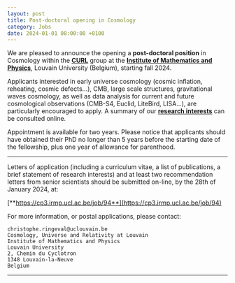 ```yaml
---
layout: post
title: Post-doctoral opening in Cosmology
category: Jobs
date: 2024-01-01 08:00:00 +0100
---
```


We are pleased to announce the opening a **post-doctoral position** in
Cosmology within the [**CURL**](https://curl.group) group at the
[**Institute of Mathematics and
Physics**](https://uclouvain.be/en/research-institutes/irmp), Louvain
University (Belgium), starting fall 2024.

Applicants interested in early universe cosmology (cosmic inflation,
reheating, cosmic defects...), CMB, large scale structures, gravitational
waves cosmology, as well as data analysis for current and future
cosmological observations (CMB-S4, Euclid, LiteBird, LISA...), are
particularly encouraged to apply. A summary of our [**research
interests**](https://curl.group/publications.html) can be consulted
online.

Appointment is available for two years. Please notice that applicants
should have obtained their PhD no longer than 5 years before the
starting date of the fellowship, plus one year of allowance for
parenthood.

---

Letters of application (including a curriculum vitae, a list of
publications, a brief statement of research interests) and at least
two recommendation letters from senior scientists should be submitted
on-line, by the 28th of January 2024, at:

[**https://cp3.irmp.ucl.ac.be/job/94**](https://cp3.irmp.ucl.ac.be/job/94)


For more information, or postal applications, please contact:
```
christophe.ringeval@uclouvain.be
Cosmology, Universe and Relativity at Louvain
Institute of Mathematics and Physics
Louvain University
2, Chemin du Cyclotron
1348 Louvain-la-Neuve
Belgium
```

---



